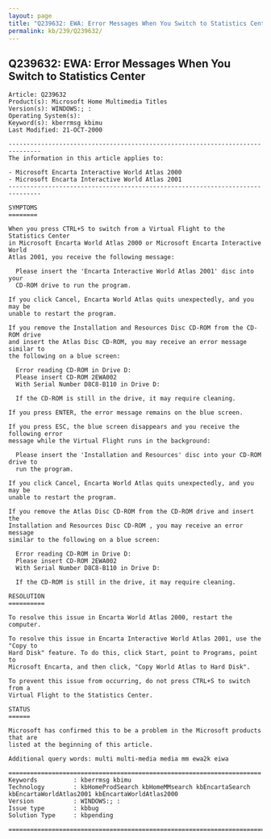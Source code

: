 ```yaml
---
layout: page
title: "Q239632: EWA: Error Messages When You Switch to Statistics Center"
permalink: kb/239/Q239632/
---
```


## Q239632: EWA: Error Messages When You Switch to Statistics Center

	Article: Q239632
	Product(s): Microsoft Home Multimedia Titles
	Version(s): WINDOWS:; :
	Operating System(s): 
	Keyword(s): kberrmsg kbimu
	Last Modified: 21-OCT-2000
	
	-------------------------------------------------------------------------------
	The information in this article applies to:
	
	- Microsoft Encarta Interactive World Atlas 2000 
	- Microsoft Encarta Interactive World Atlas 2001 
	-------------------------------------------------------------------------------
	
	SYMPTOMS
	========
	
	When you press CTRL+S to switch from a Virtual Flight to the Statistics Center
	in Microsoft Encarta World Atlas 2000 or Microsoft Encarta Interactive World
	Atlas 2001, you receive the following message:
	
	  Please insert the 'Encarta Interactive World Atlas 2001' disc into your
	  CD-ROM drive to run the program.
	
	If you click Cancel, Encarta World Atlas quits unexpectedly, and you may be
	unable to restart the program.
	
	If you remove the Installation and Resources Disc CD-ROM from the CD-ROM drive
	and insert the Atlas Disc CD-ROM, you may receive an error message similar to
	the following on a blue screen:
	
	  Error reading CD-ROM in Drive D:
	  Please insert CD-ROM 2EWA002
	  With Serial Number D8C8-B110 in Drive D:
	
	  If the CD-ROM is still in the drive, it may require cleaning.
	
	If you press ENTER, the error message remains on the blue screen.
	
	If you press ESC, the blue screen disappears and you receive the following error
	message while the Virtual Flight runs in the background:
	
	  Please insert the 'Installation and Resources' disc into your CD-ROM drive to
	  run the program.
	
	If you click Cancel, Encarta World Atlas quits unexpectedly, and you may be
	unable to restart the program.
	
	If you remove the Atlas Disc CD-ROM from the CD-ROM drive and insert the
	Installation and Resources Disc CD-ROM , you may receive an error message
	similar to the following on a blue screen:
	
	  Error reading CD-ROM in Drive D:
	  Please insert CD-ROM 2EWA002
	  With Serial Number D8C8-B110 in Drive D:
	
	  If the CD-ROM is still in the drive, it may require cleaning.
	
	RESOLUTION
	==========
	
	To resolve this issue in Encarta World Atlas 2000, restart the computer.
	
	To resolve this issue in Encarta Interactive World Atlas 2001, use the "Copy to
	Hard Disk" feature. To do this, click Start, point to Programs, point to
	Microsoft Encarta, and then click, "Copy World Atlas to Hard Disk".
	
	To prevent this issue from occurring, do not press CTRL+S to switch from a
	Virtual Flight to the Statistics Center.
	
	STATUS
	======
	
	Microsoft has confirmed this to be a problem in the Microsoft products that are
	listed at the beginning of this article.
	
	Additional query words: multi multi-media media mm ewa2k eiwa
	
	======================================================================
	Keywords          : kberrmsg kbimu 
	Technology        : kbHomeProdSearch kbHomeMMsearch kbEncartaSearch kbEncartaWorldAtlas2001 kbEncartaWorldAtlas2000
	Version           : WINDOWS:; :
	Issue type        : kbbug
	Solution Type     : kbpending
	
	=============================================================================
	
